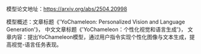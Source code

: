 模型论文地址：https://arxiv.org/abs/2504.20998

模型概述：文章标题《'YoChameleon: Personalized Vision and Language Generation'》，
中文文章标题《'YoChameleon：个性化视觉和语言生成'》，
文章内容：提出YoChameleon模型，通过用户指令实现个性化图像与文本生成，提高视觉-语言任务表现。
